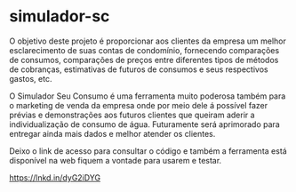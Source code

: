 # simulador-sc

O objetivo deste projeto é proporcionar aos clientes da empresa um melhor esclarecimento de suas contas de condomínio, fornecendo comparações de consumos, comparações de preços entre diferentes tipos de métodos de cobranças, estimativas de futuros de consumos e seus respectivos gastos, etc.

O Simulador Seu Consumo é uma ferramenta muito poderosa também para o marketing de venda da empresa onde por meio dele á possível fazer prévias e demonstrações aos futuros clientes que queiram aderir a individualização de consumo de água.
Futuramente será aprimorado para entregar ainda mais dados e melhor atender os clientes.

Deixo o link de acesso para consultar o código e também a ferramenta está disponível na web fiquem a vontade para usarem e testar.

https://lnkd.in/dyG2iDYG
